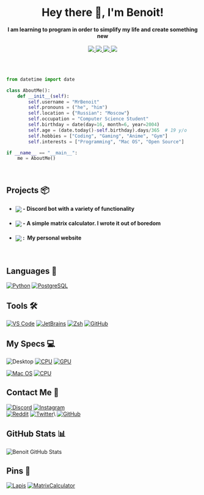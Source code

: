 <h1 align="center">Hey there 👋, I'm Benoit!</h1>
<p align="center">
    <b>I am learning to program in order to simplify my life and create something new</b>
    <br />
    <br />
    <a href="https://github.com/MrBenoit">
        <img src="https://badges.strrl.dev/years/mrbenoit?style=flat&labelColor=333333&logoColor=&color=FFFFFF&label=Years&logo=github" />
    </a>
    <a href="https://github.com/MrBenoit?tab=followers">
        <img src="https://img.shields.io/github/followers/MrBenoit?style=flat&labelColor=333333&logoColor=E7E7E7&color=8939FF&label=Followers&logo=github" />
    </a>
    <a href="https://github.com/MrBenoit">
        <img src="https://img.shields.io/github/stars/MrBenoit?style=flat&affiliations=OWNER%2CCOLLABORATOR&labelColor=333333&logoColor=E7E7E7&color=EEAA00&label=Stars&logo=github" />
    </a>
    <a href="https://github.com/MrBenoit">
        <img src="https://img.shields.io/badge/Open_Source-❤-FF0069?style=flat&labelColor=333333&logoColor=E7E7E7">
    </a>
</p>

<br />

<br />

```py
from datetime import date

class AboutMe():
    def __init__(self):
        self.username = "MrBenoit"
        self.pronouns = ("he", "him")
        self.location = {"Russian": "Moscow"}
        self.occupation = "Computer Science Student"
        self.birthday = date(day=16, month=6, year=2004)
        self.age = (date.today()-self.birthday).days/365  # 19 y/o
        self.hobbies = ["Coding", "Gaming", "Anime", "Gym"]
        self.interests = ["Programming", "Mac OS", "Open Source"]

if __name__ == "__main__":
    me = AboutMe()
```

<br />

Projects 📦
-----------

- #### <a href="https://github.com/MrBenoit/Lapis"><img align="center" src="https://img.shields.io/badge/-Lapis-7289da?style=for-the-badge"></a> -&nbsp;Discord bot with a variety of functionality

- #### <a href="https://github.com/MrBenoit/MatrixCalculator"><img align="center" src="https://img.shields.io/badge/-Matrix Calculator-3f4cba?style=for-the-badge"></a> -&nbsp;A simple matrix calculator. I wrote it out of boredom

- #### <a href="https://mrbenoit.ru"><img align="center" src="https://img.shields.io/badge/-mrbenoit.ru-2880bf?style=for-the-badge"></a> :&nbsp; My personal website

<br />

Languages 💾
------------

[![Python](    https://img.shields.io/badge/-Python-333333?style=for-the-badge&logo=python&logoColor=white&labelColor=3776FB     )](https://www.python.org/)
[![PostgreSQL](    https://img.shields.io/badge/-PostgreSql-333333?style=for-the-badge&logo=postgresql&logoColor=white&labelColor=2352b8     )](https://www.postgresql.org)

Tools 🛠️
--------

[![VS Code](   https://img.shields.io/badge/-VS_Code-333333?style=for-the-badge&logo=visualstudiocode&logoColor=white&labelColor=007ACC)](https://code.visualstudio.com/)
[![JetBrains](   https://img.shields.io/badge/-JetBrains-333333?style=for-the-badge&logo=jetbrains&logoColor=black&labelColor=faa84b)](https://code.visualstudio.com/)
[![Zsh](       https://img.shields.io/badge/-Zsh-333333?style=for-the-badge&logo=zelle&logoColor=white&labelColor=FF2299               )](https://www.zsh.org/)
[![GitHub](    https://img.shields.io/badge/-GitHub-333333?style=for-the-badge&logo=github&logoColor=white&labelColor=222222           )](https://github.com/)

My Specs 💻
-----------

![Desktop](https://img.shields.io/badge/Desktop-333333?style=for-the-badge&logo=windows10&logoColor=white&labelColor=00A4EF)
[![CPU](https://img.shields.io/badge/-Ryzen_5_5600X%E2%81%A0%20%E2%81%A0%20-333333?style=for-the-badge&logo=amd&logoColor=white&labelColor=ED1C24)](https://www.amd.com/en/products/cpu/amd-ryzen-5-5600#product-specs)
[![GPU](https://img.shields.io/badge/-Nvidia_RTX_3070-333333?style=for-the-badge&logo=nvidia&logoColor=white&labelColor=76B900)](https://www.amd.com/en/products/apu/amd-ryzen-5-3500u#product-specs)

[![Mac OS](  https://img.shields.io/badge/-Laptop-333333?style=for-the-badge&logo=apple&logoColor=white&labelColor=black        )]()
[![CPU](https://img.shields.io/badge/-M1-333333?style=for-the-badge&logo=apple&logoColor=white&labelColor=black)](https://www.amd.com/en/products/apu/amd-ryzen-5-3500u#product-specs)

Contact Me 📡
---------------

[![Discord](https://img.shields.io/badge/-%E2%81%A0%20%E2%81%A0%E2%81%A0%20%E2%81%A0mrbenoit00%E2%81%A0%20%E2%81%A0%20-333333?style=for-the-badge&logo=discord&logoColor=white&labelColor=5865F2)](https://discord.gg/5bb3H73deS)
[![Instagram](https://img.shields.io/badge/-@MrBenoit00-333333?style=for-the-badge&logo=instagram&logoColor=white&labelColor=E4405F)](https://www.instagram.com/MrBenoit00)\
[![Reddit](https://img.shields.io/badge/-%E2%81%A0%E2%81%A0u%2FMrBenoit00%E2%81%A0%E2%81%A0-333333?style=for-the-badge&logo=reddit&logoColor=white&labelColor=FF4500)](https://www.reddit.com/user/MrBenoit00)
[![Twitter](https://img.shields.io/badge/-@MrBenoit00-333333?style=for-the-badge&logo=twitter&logoColor=white&labelColor=1DA1F2)](https://twitter.com/WillyJL_)\
[![GitHub](https://img.shields.io/badge/-%E2%81%A0%20%E2%81%A0MrBenoit%20%E2%81%A0%E2%81%A0-333333?style=for-the-badge&logo=github&logoColor=white&labelColor=181717)](https://github.com/MrBenoit)


GitHub Stats 📊
---------------

![Benoit GitHub Stats](https://github-readme-stats.vercel.app/api?username=mrbenoit&show_icons=true&theme=material-palenight)

Pins 📌
---------------

[![Lapis](https://github-readme-stats.vercel.app/api/pin/?username=mrbenoit&repo=Lapis&theme=material-palenight)](https://github.com/mrbenoit/Lapis)
[![MatrixCalculator](https://github-readme-stats.vercel.app/api/pin/?username=mrbenoit&repo=MatrixCalculator&theme=material-palenight)](https://github.com/mrbenoit/MatrixCalculator)
